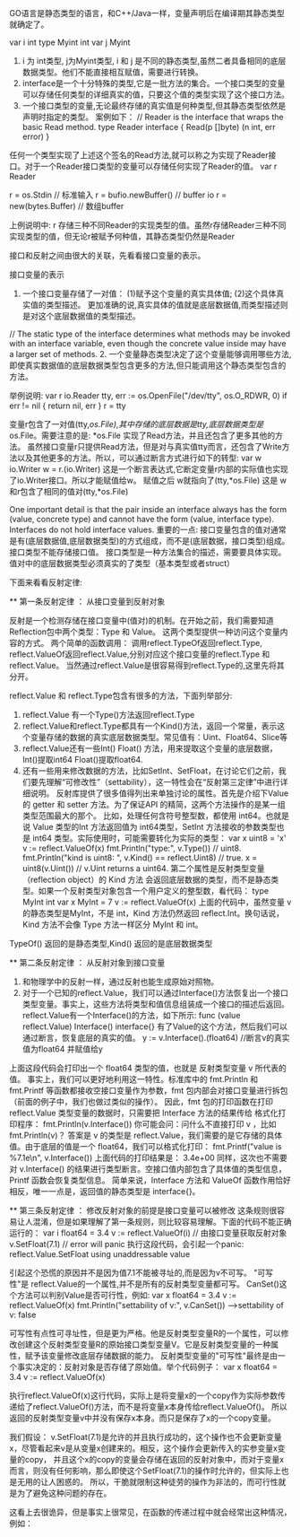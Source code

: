 GO语言是静态类型的语言，和C++/Java一样，变量声明后在编译期其静态类型就确定了。

var i int
type Myint int
var j Myint

1. i 为 int类型, j为Myint类型, i 和 j 是不同的静态类型,虽然二者具备相同的底层数据类型。他们不能直接相互赋值，需要进行转换。
2. interface是一个十分特殊的类型,它是一批方法的集合。一个接口类型的变量可以存储任何类型的详细真实的值，只要这个值的类型实现了这个接口方法。
3. 一个接口类型的变量,无论最终存储的真实值是何种类型,但其静态类型依然是声明时指定的类型。
案例如下：
// Reader is the interface that wraps the basic Read method.
type Reader interface {
    Read(p []byte) (n int, err error)
}

任何一个类型实现了上述这个签名的Read方法,就可以称之为实现了Reader接口。对于一个Reader接口类型的变量可以存储任何实现了Reader的值。
var r Reader

r = os.Stdin  // 标准输入
r = bufio.newBuffer() // buffer io
r = new(bytes.Buffer) // 数组buffer

上例说明中: r 存储三种不同Reader的实现类型的值。虽然r存储Reader三种不同实现类型的值，但无论r被赋予何种值，其静态类型仍然是Reader

接口和反射之间由很大的关联，先看看接口变量的表示。


接口变量的表示

1. 一个接口变量存储了一对值：
    (1)赋予这个变量的真实具体值;
    (2)这个具体真实值的类型描述。
   更加准确的说,真实具体的值就是底层数据值,而类型描述则是对这个底层数据值的类型描述。

// The static type of the interface determines what methods may be invoked with an interface variable, even though the concrete value inside may have a larger set of methods.
2. 一个变量静态类型决定了这个变量能够调用哪些方法,即使真实数据值的底层数据类型包含更多的方法,但只能调用这个静态类型包含的方法。


举例说明:
var r io.Reader
tty, err := os.OpenFile("/dev/tty", os.O_RDWR, 0)
if err != nil {
    return nil, err
}
r = tty

变量r包含了一对值(tty,*os.File),其中存储的底层数据是tty,底层数据类型是*os.File。需要注意的是: *os.File 实现了Read方法，并且还包含了更多其他的方法。
虽然接口变量r只提供Read方法，但是对与真实值tty而言，还包含了Write方法以及其他更多的方法。所以，可以通过断言方式进行如下的转型:
var w io.Writer
w = r.(io.Writer) 
这是一个断言表达式,它断定变量r内部的实际值也实现了io.Writer接口。所以才能赋值给w。 赋值之后 w就指向了(tty,*os.File) 这是 w和r包含了相同的值对(tty,*os.File)


One important detail is that the pair inside an interface always has the form (value, concrete type) and cannot have the form (value, interface type). Interfaces do not hold interface values.
重要的一点: 接口变量包含的值对通常是有(底层数据值,底层数据类型)的方式组成，而不是(底层数据，接口类型)组成。 接口类型不能存储接口值。 接口类型是一种方法集合的描述，需要要具体实现。 
值对中的底层数据类型必须真实的了类型（基本类型或者struct）


下面来看看反射定律:

** 第一条反射定律 ： 从接口变量到反射对象

反射是一个检测存储在接口变量中(值对)的机制。在开始之前，我们需要知道Reflection包中两个类型：Type 和 Value。 这两个类型提供一种访问这个变量内容的方式。
两个简单的函数调用： 调用reflect.TypeOf返回reflect.Type, reflect.ValueOf返回reflect.Value,分别对应这个接口变量的reflect.Type 和 reflect.Value。 
当然通过reflect.Value是很容易得到reflect.Type的,这里先将其分开。

reflect.Value 和 reflect.Type包含有很多的方法，下面列举部分:
1. reflect.Value 有一个Type()方法返回reflect.Type
2. reflect.Value和reflect.Type都具有一个Kind()方法，返回一个常量，表示这个变量存储的数据的真实底层数据类型。常见值有：Uint、Float64、Slice等
3. reflect.Value还有一些Int() Float() 方法，用来提取这个变量的底层数据，Int()提取int64 Float()提取float64. 
4. 还有一些用来修改数据的方法，比如SetInt、SetFloat，在讨论它们之前，我们要先理解“可修改性”（settability），这一特性会在“反射第三定律”中进行详细说明。
反射库提供了很多值得列出来单独讨论的属性。首先是介绍下Value 的 getter 和 setter 方法。为了保证API 的精简，这两个方法操作的是某一组类型范围最大的那个。
比如，处理任何含符号整型数，都使用 int64。也就是说 Value 类型的Int 方法返回值为 int64类型，SetInt 方法接收的参数类型也是 int64 类型。实际使用时，可能需要转化为实际的类型：
var x uint8 = 'x'
v := reflect.ValueOf(x)
fmt.Println("type:", v.Type())       // uint8.
fmt.Println("kind is uint8: ", v.Kind() == reflect.Uint8) // true.
x = uint8(v.Uint())    // v.Uint returns a uint64.
第二个属性是反射类型变量（reflection object）的 Kind 方法 会返回底层数据的类型，而不是静态类型。如果一个反射类型对象包含一个用户定义的整型数，看代码：
type MyInt int
var x MyInt = 7
v := reflect.ValueOf(x)
上面的代码中，虽然变量 v 的静态类型是MyInt，不是 int，Kind 方法仍然返回 reflect.Int。换句话说， Kind 方法不会像 Type 方法一样区分 MyInt 和 int。

TypeOf() 返回的是静态类型,Kind() 返回的是底层数据类型

** 第二条反射定律 ： 从反射对象到接口变量

1. 和物理学中的反射一样，通过反射也能生成原始对照物。
2. 对于一个已知的reflect.Value，我们可以通过Interface()方法恢复出一个接口类型变量。事实上，这些方法将类型和值信息组装成一个接口的描述后返回。
reflect.Value有一个Interface()的方法，如下所示:
func (value reflect.Value) Interface() interface{}
有了Value的这个方法，然后我们可以通过断言，恢复底层的真实的值。
    y := v.Interface().(float64) //断言v的真实值为float64 并赋值给y

上面这段代码会打印出一个 float64 类型的值，也就是 反射类型变量 v 所代表的值。
事实上，我们可以更好地利用这一特性。标准库中的 fmt.Println 和 fmt.Printf 等函数都接收空接口变量作为参数，fmt 包内部会对接口变量进行拆包（前面的例子中，我们也做过类似的操作）。
因此，fmt 包的打印函数在打印 reflect.Value 类型变量的数据时，只需要把 Interface 方法的结果传给 格式化打印程序：
fmt.Println(v.Interface())
你可能会问：问什么不直接打印 v ，比如 fmt.Println(v)？ 答案是 v 的类型是 reflect.Value，我们需要的是它存储的具体值。由于底层的值是一个 float64，我们可以格式化打印：
fmt.Printf("value is %7.1e\n", v.Interface())
上面代码的打印结果是：
3.4e+00
同样，这次也不需要对 v.Interface() 的结果进行类型断言。空接口值内部包含了具体值的类型信息，Printf 函数会恢复类型信息。
简单来说，Interface 方法和 ValueOf 函数作用恰好相反，唯一一点是，返回值的静态类型是 interface{}。


** 第三条反射定律 ： 修改反射对象的前提是接口变量可以被修改
这条规则很容易让人混淆，但是如果理解了第一条规则，则比较容易理解。下面的代码不能正确运行的：
var i float64 = 3.4
 v := reflect.ValueOf(i) // 由接口变量获取反射对象
 v.SetFloat(7.1) // error will panic
 执行这段代码，会引起一个panic: reflect.Value.SetFloat using unaddressable value

 引起这个恐慌的原因并不是因为值7.1不能被寻址的,而是因为v不可写。 "可写性"是 reflect.Value的一个属性,并不是所有的反射类型变量都可写。
 CanSet()这个方法可以判别Value是否可行性，例如:
 var x float64 = 3.4
v := reflect.ValueOf(x)
fmt.Println("settability of v:", v.CanSet()) -->settability of v: false

可写性有点性可寻址性，但是更为严格。他是反射类型变量R的一个属性，可以修改创建这个反射类型变量R的原始接口类型变量V。它是反射类型变量的一种属性，赋予该变量修改底层存储数据的能力。
反射类型变量的"可写性"最终是由一个事实决定的：反射对象是否存储了原始值。举个代码例子：
var x float64 = 3.4
v := reflect.ValueOf(x)

执行reflect.ValueOf(x)这行代码，实际上是将变量x的一个copy作为实际参数传递给了reflect.ValueOf()方法，而不是将变量x本身传给reflect.ValueOf()。
所以返回的反射类型变量v中并没有保存x本身。而只是保存了x的一个copy变量。

我们假设： v.SetFloat(7.1)是允许的并且执行成功的，这个操作也不会更新变量x，尽管看起来v是从变量x创建来的。相反，这个操作会更新传入的实参变量x变量的copy，
并且这个x的copy的变量会存储在返回的反射对象中，而对于变量x而言，则没有任何影响，那么即使这个SetFloat(7.1)的操作时允许的，但实际上也是无用的让人困惑的。
所以，干脆就限制这种徒劳的操作为非法的，而可行性就是为了避免这种问题的存在。

这看上去很诡异，但是事实上很常见，在函数的传递过程中就会经常出这种情况，例如：

